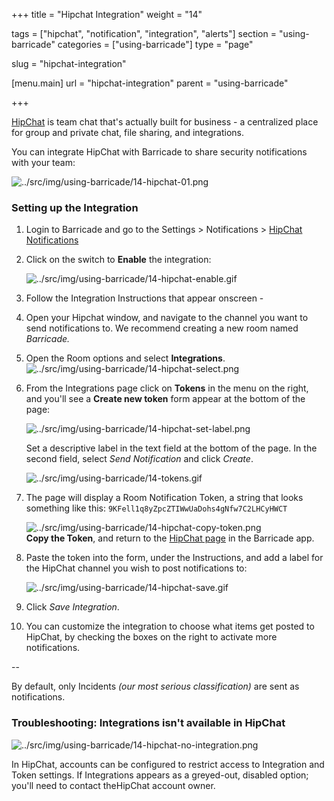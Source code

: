 +++
title = "Hipchat Integration"
weight = "14"

tags = ["hipchat", "notification", "integration", "alerts"]
section = "using-barricade"
categories = ["using-barricade"]
type = "page"

slug = "hipchat-integration"

[menu.main]
    url = "hipchat-integration"
    parent = "using-barricade"

+++

[HipChat](https://www.hipchat.com/) is team chat that's actually built for business - a centralized place for group and private chat, file sharing, and integrations.

You can integrate HipChat with Barricade to share security notifications with your team:

![../src/img/using-barricade/14-hipchat-01.png](../src/img/using-barricade/14-hipchat-01.png)

### Setting up the Integration

1.  Login to Barricade and go to the Settings > Notifications > [HipChat Notifications](https://app.barricade.io/dashboard/settings/notification/hipchat)
2.  Click on the switch to **Enable** the integration:  

    ![../src/img/using-barricade/14-hipchat-enable.gif](../src/img/using-barricade/14-hipchat-enable.gif)  

3.  Follow the Integration Instructions that appear onscreen -  

4.  Open your Hipchat window, and navigate to the channel you want to send notifications to. We recommend creating a new room named _Barricade._
5.  Open the Room options and select **Integrations**.
    ![../src/img/using-barricade/14-hipchat-select.png](../src/img/using-barricade/14-hipchat-select.png)  

6.  From the Integrations page click on **Tokens** in the menu on the right, and you'll see a **Create new token** form appear at the bottom of the page:  

    ![../src/img/using-barricade/14-hipchat-set-label.png](../src/img/using-barricade/14-hipchat-set-label.png)

    Set a descriptive label in the text field at the bottom of the page. In the second field, select _Send Notification_ and click _Create_.  

    ![../src/img/using-barricade/14-tokens.gif](../src/img/using-barricade/14-tokens.gif)  

7.  The page will display a Room Notification Token, a string that looks something like this: `9KFell1q8yZpcZTIWwUaDohs4gNfw7C2LHCyHWCT`  

    ![../src/img/using-barricade/14-hipchat-copy-token.png](../src/img/using-barricade/14-hipchat-copy-token.png)  
    **Copy the Token**, and return to the [HipChat page](https://app.barricade.io/dashboard/settings/notification/hipchat) in the Barricade app.
8.  Paste the token into the form, under the Instructions, and add a label for the HipChat channel you wish to post notifications to:  

    ![../src/img/using-barricade/14-hipchat-save.gif](../src/img/using-barricade/14-hipchat-save.gif)  

9.  Click _Save Integration_.

10.  You can customize the integration to choose what items get posted to HipChat, by checking the boxes on the right to activate more notifications.

--

By default, only Incidents _(our most serious classification)_ are sent as notifications.

### Troubleshooting: Integrations isn't available in HipChat

![../src/img/using-barricade/14-hipchat-no-integration.png](../src/img/using-barricade/14-hipchat-no-integration.png)

In HipChat, accounts can be configured to restrict access to Integration and Token settings. If Integrations appears as a greyed-out, disabled option; you'll need to contact theHipChat account owner.
